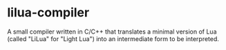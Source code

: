 # lilua-compiler
A small compiler written in C/C++ that translates a minimal version of Lua (called "LiLua" for "Light Lua") into an intermediate form to be interpreted.
